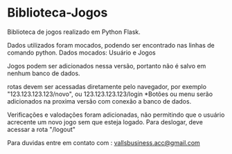 # Biblioteca-Jogos
Biblioteca de jogos realizado em Python Flask.


Dados utilizados foram mocados, podendo ser encontrado nas linhas de comando python.
Dados mocados: Usuário e Jogos

Jogos podem ser adicionados nessa versão, portanto não é salvo em nenhum banco de dados.

rotas devem ser acessadas diretamente pelo navegador, por exemplo "123.123.123.123/novo", ou 123.123.123.123/login
*Botões ou menu serão adicionados na proxima versão com conexão a banco de dados.

Verificações e valodações foram adicionadas, não permitindo que o usuário acrecente um novo jogo sem que esteja logado.
Para deslogar, deve acessar a rota "/logout"


Para duvidas entre em contato com : vallsbusiness.acc@gmail.com
